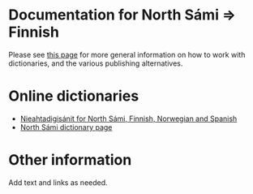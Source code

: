 # Documentation for North Sámi ⇒ Finnish

Please see [this page](https://giellalt.github.io/dicts/dicts.html) for more general information on how to work with dictionaries, and the various publishing alternatives.


# Online dictionaries

- [Nieahtadigisánit for North Sámi, Finnish, Norwegian and Spanish](https://sanit.oahpa.no/)
- [North Sámi dictionary page](https://dicts.uit.no/smedicts.eng.html)

# Other information

Add text and links as needed.
